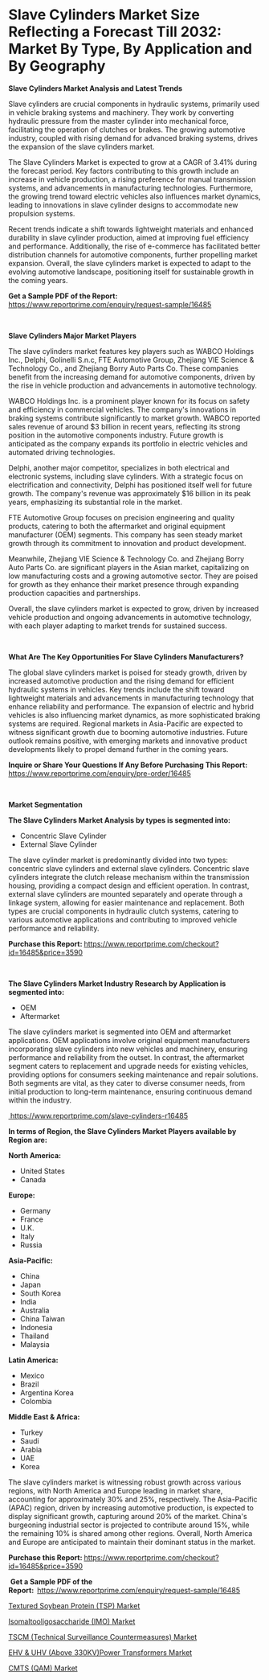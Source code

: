 <p><h1>Slave Cylinders Market Size Reflecting a Forecast Till 2032: Market By Type, By Application and By Geography</h1></p><p><strong>Slave Cylinders Market Analysis and Latest Trends</strong></p>
<p><p>Slave cylinders are crucial components in hydraulic systems, primarily used in vehicle braking systems and machinery. They work by converting hydraulic pressure from the master cylinder into mechanical force, facilitating the operation of clutches or brakes. The growing automotive industry, coupled with rising demand for advanced braking systems, drives the expansion of the slave cylinders market.</p><p>The Slave Cylinders Market is expected to grow at a CAGR of 3.41% during the forecast period. Key factors contributing to this growth include an increase in vehicle production, a rising preference for manual transmission systems, and advancements in manufacturing technologies. Furthermore, the growing trend toward electric vehicles also influences market dynamics, leading to innovations in slave cylinder designs to accommodate new propulsion systems.</p><p>Recent trends indicate a shift towards lightweight materials and enhanced durability in slave cylinder production, aimed at improving fuel efficiency and performance. Additionally, the rise of e-commerce has facilitated better distribution channels for automotive components, further propelling market expansion. Overall, the slave cylinders market is expected to adapt to the evolving automotive landscape, positioning itself for sustainable growth in the coming years.</p></p>
<p><strong>Get a Sample PDF of the Report:&nbsp;</strong> <a href="https://www.reportprime.com/enquiry/request-sample/16485?utm_campaign=2662&utm_medium=2&utm_source=Github&utm_content=ia&utm_term=17032025&utm_id=slave-cylinders">https://www.reportprime.com/enquiry/request-sample/16485</a></p>
<p>&nbsp;</p>
<p><strong>Slave Cylinders Major Market Players</strong></p>
<p><p>The slave cylinders market features key players such as WABCO Holdings Inc., Delphi, Golinelli S.n.c, FTE Automotive Group, Zhejiang VIE Science & Technology Co., and Zhejiang Borry Auto Parts Co. These companies benefit from the increasing demand for automotive components, driven by the rise in vehicle production and advancements in automotive technology.</p><p>WABCO Holdings Inc. is a prominent player known for its focus on safety and efficiency in commercial vehicles. The company's innovations in braking systems contribute significantly to market growth. WABCO reported sales revenue of around $3 billion in recent years, reflecting its strong position in the automotive components industry. Future growth is anticipated as the company expands its portfolio in electric vehicles and automated driving technologies.</p><p>Delphi, another major competitor, specializes in both electrical and electronic systems, including slave cylinders. With a strategic focus on electrification and connectivity, Delphi has positioned itself well for future growth. The company's revenue was approximately $16 billion in its peak years, emphasizing its substantial role in the market.</p><p>FTE Automotive Group focuses on precision engineering and quality products, catering to both the aftermarket and original equipment manufacturer (OEM) segments. This company has seen steady market growth through its commitment to innovation and product development.</p><p>Meanwhile, Zhejiang VIE Science & Technology Co. and Zhejiang Borry Auto Parts Co. are significant players in the Asian market, capitalizing on low manufacturing costs and a growing automotive sector. They are poised for growth as they enhance their market presence through expanding production capacities and partnerships.</p><p>Overall, the slave cylinders market is expected to grow, driven by increased vehicle production and ongoing advancements in automotive technology, with each player adapting to market trends for sustained success.</p></p>
<p>&nbsp;</p>
<p><strong>What Are The Key Opportunities For Slave Cylinders Manufacturers?</strong></p>
<p><p>The global slave cylinders market is poised for steady growth, driven by increased automotive production and the rising demand for efficient hydraulic systems in vehicles. Key trends include the shift toward lightweight materials and advancements in manufacturing technology that enhance reliability and performance. The expansion of electric and hybrid vehicles is also influencing market dynamics, as more sophisticated braking systems are required. Regional markets in Asia-Pacific are expected to witness significant growth due to booming automotive industries. Future outlook remains positive, with emerging markets and innovative product developments likely to propel demand further in the coming years.</p></p>
<p><strong>Inquire or Share Your Questions If Any Before Purchasing This Report:</strong> <a href="https://www.reportprime.com/enquiry/pre-order/16485?utm_campaign=2662&utm_medium=2&utm_source=Github&utm_content=ia&utm_term=17032025&utm_id=slave-cylinders">https://www.reportprime.com/enquiry/pre-order/16485</a></p>
<p>&nbsp;</p>
<p><strong>Market Segmentation</strong></p>
<p><strong>The Slave Cylinders Market Analysis by types is segmented into:</strong></p>
<p><ul><li>Concentric Slave Cylinder</li><li>External Slave Cylinder</li></ul></p>
<p><p>The slave cylinder market is predominantly divided into two types: concentric slave cylinders and external slave cylinders. Concentric slave cylinders integrate the clutch release mechanism within the transmission housing, providing a compact design and efficient operation. In contrast, external slave cylinders are mounted separately and operate through a linkage system, allowing for easier maintenance and replacement. Both types are crucial components in hydraulic clutch systems, catering to various automotive applications and contributing to improved vehicle performance and reliability.</p></p>
<p><strong>Purchase this Report:&nbsp;</strong><a href="https://www.reportprime.com/checkout?id=16485&price=3590&utm_campaign=2662&utm_medium=2&utm_source=Github&utm_content=ia&utm_term=17032025&utm_id=slave-cylinders">https://www.reportprime.com/checkout?id=16485&price=3590</a></p>
<p>&nbsp;</p>
<p><strong>The Slave Cylinders Market Industry Research by Application is segmented into:</strong></p>
<p><ul><li>OEM</li><li>Aftermarket</li></ul></p>
<p><p>The slave cylinders market is segmented into OEM and aftermarket applications. OEM applications involve original equipment manufacturers incorporating slave cylinders into new vehicles and machinery, ensuring performance and reliability from the outset. In contrast, the aftermarket segment caters to replacement and upgrade needs for existing vehicles, providing options for consumers seeking maintenance and repair solutions. Both segments are vital, as they cater to diverse consumer needs, from initial production to long-term maintenance, ensuring continuous demand within the industry.</p></p>
<p><a href="https://www.reportprime.com/slave-cylinders-r16485?utm_campaign=2662&utm_medium=2&utm_source=Github&utm_content=ia&utm_term=17032025&utm_id=slave-cylinders">&nbsp;https://www.reportprime.com/slave-cylinders-r16485</a></p>
<p><strong>In terms of Region, the Slave Cylinders Market Players available by Region are:</strong></p>
<p>
    <p> <strong> North America: </strong>
        <ul>
            <li>United States</li>
            <li>Canada</li>
        </ul>
        </p> 
    <p> <strong> Europe: </strong>
        <ul>
            <li>Germany</li>
            <li>France</li>
            <li>U.K.</li>
            <li>Italy</li>
            <li>Russia</li>
        </ul>
        </p> 
    <p> <strong> Asia-Pacific: </strong>
        <ul>
            <li>China</li>
            <li>Japan</li>
            <li>South Korea</li>
            <li>India</li>
            <li>Australia</li>
            <li>China Taiwan</li>
            <li>Indonesia</li>
            <li>Thailand</li>
            <li>Malaysia</li>
        </ul>
        </p> 
    <p> <strong> Latin America: </strong>
        <ul>
            <li>Mexico</li>
            <li>Brazil</li>
            <li>Argentina Korea</li>
            <li>Colombia</li>
        </ul>
        </p> 
    <p> <strong> Middle East & Africa: </strong>
        <ul>
            <li>Turkey</li>
            <li>Saudi</li>
            <li>Arabia</li>
            <li>UAE</li>
            <li>Korea</li>
        </ul>
    </p>
    </p>
<p><p>The slave cylinders market is witnessing robust growth across various regions, with North America and Europe leading in market share, accounting for approximately 30% and 25%, respectively. The Asia-Pacific (APAC) region, driven by increasing automotive production, is expected to display significant growth, capturing around 20% of the market. China's burgeoning industrial sector is projected to contribute around 15%, while the remaining 10% is shared among other regions. Overall, North America and Europe are anticipated to maintain their dominant status in the market.</p></p>
<p><strong>Purchase this Report: </strong><a href="https://www.reportprime.com/checkout?id=16485&price=3590&utm_campaign=2662&utm_medium=2&utm_source=Github&utm_content=ia&utm_term=17032025&utm_id=slave-cylinders">https://www.reportprime.com/checkout?id=16485&price=3590</a></p>
<p>&nbsp;<strong>Get a Sample PDF of the Report:&nbsp;&nbsp;</strong><a href="https://www.reportprime.com/enquiry/request-sample/16485?utm_campaign=2662&utm_medium=2&utm_source=Github&utm_content=ia&utm_term=17032025&utm_id=slave-cylinders">https://www.reportprime.com/enquiry/request-sample/16485</a></p>
<p><strong></strong></p>
<p><p><a href="https://www.linkedin.com/pulse/astudy-onthe-global-textured-soybean-protein-tsp-market-includinginformation-vl9ke?utm_campaign=2662&utm_medium=2&utm_source=Github&utm_content=ia&utm_term=17032025&utm_id=slave-cylinders">Textured Soybean Protein (TSP) Market</a></p><p><a href="https://www.linkedin.com/pulse/data-global-isomaltooligosaccharide-imo-markets-share-5q4he?utm_campaign=2662&utm_medium=2&utm_source=Github&utm_content=ia&utm_term=17032025&utm_id=slave-cylinders">Isomaltooligosaccharide (IMO) Market</a></p><p><a href="https://www.linkedin.com/pulse/projected-cagr-148-tscm-technical-surveillance-countermeasures-l9b1e?utm_campaign=2662&utm_medium=2&utm_source=Github&utm_content=ia&utm_term=17032025&utm_id=slave-cylinders">TSCM (Technical Surveillance Countermeasures) Market</a></p><p><a href="https://www.linkedin.com/pulse/whats-driving-ehv-uhv-above-330kvpower-transformers-market-wd9le?utm_campaign=2662&utm_medium=2&utm_source=Github&utm_content=ia&utm_term=17032025&utm_id=slave-cylinders">EHV & UHV (Above 330KV)Power Transformers Market</a></p><p><a href="https://www.linkedin.com/pulse/comprehensive-cmts-qam-market-overview-emerging-trends-regional-viq5e?utm_campaign=2662&utm_medium=2&utm_source=Github&utm_content=ia&utm_term=17032025&utm_id=slave-cylinders">CMTS (QAM) Market</a></p></p>